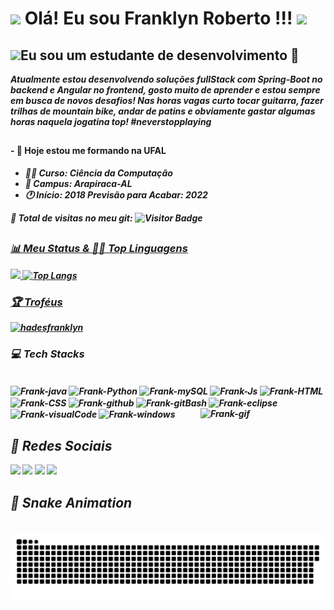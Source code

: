 # <img src="https://raw.githubusercontent.com/hadesfranklyn/hadesfranklyn/master/welcome.gif" width="80px"> Olá! Eu sou Franklyn Roberto !!! <img src="https://raw.githubusercontent.com/hadesfranklyn/hadesfranklyn/master/ola.gif" width="30px">

 ## <img src="https://raw.githubusercontent.com/hadesfranklyn/hadesfranklyn/master/manopla.gif" width="30px">Eu sou um estudante de desenvolvimento 👾
<!-- <p align="center">
    <img align="center" alt="GIF" src="https://github.com/hadesfranklyn/hadesfranklyn/blob/main/code.gif?raw=true" width="450" height="270" />
</p> -->


<i> <strong> Atualmente estou desenvolvendo soluções fullStack com Spring-Boot no backend e Angular no frontend, gosto muito de aprender e estou sempre em busca de novos desafios! Nas horas vagas curto tocar guitarra, fazer trilhas de mountain bike, andar de patins e obviamente gastar algumas horas naquela jogatina top! #neverstopplaying</strong> </i> 
##
#### - 🔭 Hoje estou me formando na UFAL 
<i> <strong>
- 👨‍💻 Curso: Ciência da Computação 
- 🏫 Campus: Arapiraca-AL
- 🕐 Início: 2018 Previsão para Acabar: 2022

<i> <strong>👀 Total de visitas no meu git:</strong> </i>  ![Visitor Badge](https://visitor-badge.laobi.icu/badge?page_id=hadesfranklyn.hadesfranklyn)

##
 <div>
  <a href="https://github.com/hadesfranklyn">
   
  
  ### 📊 Meu Status &                                                                    👩‍💻 Top Linguagens
  <img height="180em" src="https://github-readme-stats.vercel.app/api?username=hadesfranklyn&show_icons=true&theme=dracula&include_all_commits=true&count_private=true"/> ![Top Langs](https://github-readme-stats.vercel.app/api/top-langs/?username=hadesfranklyn&hide=TeX&layout=compact&theme=dracula)

  
 
 </div> 
   
   
 
 <!-- <img height="180em" src="https://github-readme-stats.vercel.app/api/top-langs/?username=hadesfranklyn&layout=compact&langs_count=7&theme=dracula"/> -->
  <!-- ![Top Langs](https://github-readme-stats.vercel.app/api/top-langs/?username=hadesfranklyn&hide=TeX&layout=compact&theme=dracula) -->

  ### 🏆 Troféus
  <p align="left"> <a href="https://github.com/ryo-ma/github-profile-trophy"><img src="https://github-profile-trophy.vercel.app/?username=hadesfranklyn&theme=dracula" alt="hadesfranklyn" /></a> </p>

  
 ### 💻 Tech Stacks 
<div style="display: inline_block"><br>
  <img align="center"  alt="Frank-java"   src="https://img.icons8.com/color/40/000000/java-coffee-cup-logo--v1.png"/>
  <img align="center" alt="Frank-Python"  src="https://img.icons8.com/color/40/000000/python--v1.png"/>
  <img align="center" alt="Frank-mySQL" src="https://img.icons8.com/fluency/40/000000/mysql-logo.png"/>
 
  <img align="center" alt="Frank-Js" src="https://img.icons8.com/color/40/000000/javascript--v1.png"/>
<!--  <img align="center" alt="Frank-Ts" height="30" width="40" src="https://raw.githubusercontent.com/devicons/devicon/master/icons/typescript/typescript-plain.svg"> -->
<!--  <img align="center" alt="Frank-React" height="30" width="40" src="https://raw.githubusercontent.com/devicons/devicon/master/icons/react/react-original.svg"> -->
  <img align="center" alt="Frank-HTML" src="https://img.icons8.com/color/40/000000/html-5--v1.png"/>
  <img align="center" alt="Frank-CSS"  src="https://img.icons8.com/color/40/000000/css3.png"/>
 <img align="center" alt="Frank-github" src="https://img.icons8.com/material-rounded/40/000000/github.png"/>
 <img align="center" alt="Frank-gitBash" src="https://img.icons8.com/color/40/000000/git.png"/>
<img align="center" alt="Frank-eclipse"  src="https://img.icons8.com/nolan/40/java-eclipse.png"/>
  <img align="center" alt="Frank-visualCode" src="https://img.icons8.com/color/40/000000/visual-studio-code-2019.png"/>
   <img align="center" alt="Frank-windows" src="https://img.icons8.com/color/30/000000/windows-10.png"/>
  <img align="right" alt="Frank-gif" height="200" width="200" src="https://user-images.githubusercontent.com/58437929/131928238-3a81c3d3-65b2-4a94-9148-94b1b265b93f.gif">
  <!-- site de icones https://icons8.com/ -->
 

</div>
  
  ## 📌 Redes Sociais
 
<div> 
  
  <a href="https://www.instagram.com/franklyn_r.s" target="_blank"><img src="https://img.shields.io/badge/-Instagram-%23E4405F?style=for-the-badge&logo=instagram&logoColor=white" target="_blank"></a>
 <a href="https://discord.gg/CTUjFnsz" target="_blank"><img src="https://img.shields.io/badge/Discord-7289DA?style=for-the-badge&logo=discord&logoColor=white" target="_blank"></a> 
  <a href = "mailto:franklyn.silva@arapiraca.ufal.br"><img src="https://img.shields.io/badge/-Gmail-%23333?style=for-the-badge&logo=gmail&logoColor=white" target="_blank"></a>
  <a href="https://www.linkedin.com/in/franklyn-roberto-da-silva-9b6a871a8/" target="_blank"><img src="https://img.shields.io/badge/-LinkedIn-%230077B5?style=for-the-badge&logo=linkedin&logoColor=white" target="_blank"></a> 
## 🐍 Snake Animation
![Snake animation](https://github.com/hadesfranklyn/hadesfranklyn/blob/output/github-contribution-grid-snake.svg)
 
 
</div>


